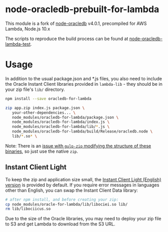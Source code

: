 # node-oracledb-prebuilt-for-lambda

This module is a fork of [node-oracledb](https://github.com/oracle/node-oracledb) v4.0.1, precompiled for AWS Lambda, Node.js 10.x

The scripts to reproduce the build process can be found at [node-oracledb-lambda-test](https://github.com/nalbion/node-oracledb-lambda-test). 

# Usage

In addition to the usual package.json and *.js files, you also need to include the 
Oracle Instant Client libraries provided in `lambda-lib` - they should be in your zip file's `lib/` directory.

```bash
npm install --save oracledb-for-lambda

zip app.zip index.js package.json \
   your-other-dependencies... \
   node_modules/oracledb-for-lambda/package.json \
   node_modules/oracledb-for-lambda/index.js \
   node_modules/oracledb-for-lambda/lib/*.js \
   node_modules/oracledb-for-lambda/build/Release/oracledb.node \
   lib/*.so* \
```

Note: There is an [issue with `gulp-zip` modifying the structure of these binaries](https://github.com/thejoshwolfe/yazl/issues/25), so just use the native `zip`. 


## Instant Client Light
To keep the zip and application size small, the [Instant Client Light (English) version](https://docs.oracle.com/database/121/LNOCI/oci01int.htm#LNOCI13309) is provided by default.
If you require error messages in languages other than English, you can swap the Instant Client Data library:

```bash
# after npm install, and before creating your zip:
cp node_modules/oracle-for-lambda/lib/libociei.so lib/
rm lib/libociicus.so
```

Due to the size of the Oracle libraries, you may need to deploy your zip file to S3 and get Lambda to download from the S3 URL.

